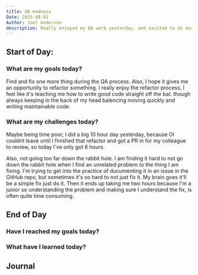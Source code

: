 ```yaml
---
title: QA madness
Date: 2025-08-01
Author: Joel Anderson
description: Really enjoyed my QA work yesterday, and excited to do more of it today.
---
```


## Start of Day:

### What are my goals today?
Find and fix one more thing during the QA process. Also, I hope it gives me an opportunity to refactor something. I really enjoy the refactor process, I feel like it's teaching me how to write good code straight off the bat. though always keeping in the back of my head balencing moving quickly and writing maintainable code.


### What are my challenges today?
Maybe being time poor, I did a big 10 hour day yesterday, because OI couldnt leave until I finished that refactor and got a PR in for my colleague to review, so today I've only got 6 hours.

Also, not going too far down the rabbit hole. I am finding it hard to not go down the rabbit hole when I find an unrelated problem to the thing I am fixing. I'm trying to get into the practice of ducumenting it in an issue in the GitHub repo, but sometimes it's so hard to not just fix it. My brain goes it'll be a simple fix just do it. Then it ends up taking me two hours because I'm a junior so understanding the problem and making sure I understand the fix, is often quite time consuming.

## End of Day

### Have I reached my goals today?


### What have I learned today?

## Journal
